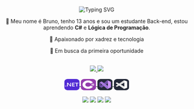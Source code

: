 <p align="center">
  <br>
  <img src="https://readme-typing-svg.demolab.com?font=Fira+Code&duration=4000&weight=600&size=25&pause=3000&color=ffffff&random=false&width=500&height=45&lines=Ol%C3%A1%2C+eu+sou+Bruno+Zancan!+%F0%9F%91%8B%F0%9F%92%BB" alt="Typing SVG">
</p>

<div align="center">

<p>&#128301; Meu nome é Bruno, tenho 13 anos e sou um estudante Back-end, estou aprendendo <strong>C#</strong> e <strong>Lógica de Programação</strong>.</p>
<!-- &#128301; = 🔭 -->

<p>&#128172; Apaixonado por xadrez e tecnologia</p>
<!-- &#128172; = 💬 -->

<p>&#127919; Em busca da primeira oportunidade </p>
<!-- &#127919; = 🎯 -->

<br>

</div>

<div align="center">
  <a href="https://github.com/BrunoZancan">
  <img height="150em" src="https://github-readme-stats.vercel.app/api?username=BrunoZancan&show_icons=true&theme=dark&include_all_commits=true&count_private=true"/>
  <img height="150em" src="https://github-readme-stats.vercel.app/api/top-langs/?username=BrunoZancan&layout=compact&langs_count=7&theme=dark"/>
</div>

<br>

<div style="display: inline_block" align="center">
  <img align="center" alt=".NET" height="30" width="40" src="https://github.com/tandpfun/skill-icons/raw/main/icons/DotNet.svg">
  <img align="center" alt="C#" height="30" width="40" src="https://raw.githubusercontent.com/tandpfun/skill-icons/main/icons/CS.svg"> 
  <img align="center" alt="Visual Studio" height="30" width="40" src="https://github.com/tandpfun/skill-icons/raw/main/icons/VisualStudio-Dark.svg"> 
  <img align="center" alt="Visual Studio Code" height="30" width="40" src="https://github.com/tandpfun/skill-icons/raw/main/icons/VSCode-Dark.svg">
</div>

<br>
  
<div align="center"> 
  <a href="https://www.linkedin.com/in/bruno-zancan/" target="_blank"><img src="https://img.shields.io/badge/-LinkedIn-%230077B5?style=for-the-badge&logo=linkedin&logoColor=white"></a>
  <a href="https://github.com/BrunoZancan" target="_blank"><img src="https://img.shields.io/badge/GitHub-100000?style=for-the-badge&logo=github&logoColor=white"></a>
  <a href="https://www.instagram.com/bruno.zancan1/" target="_blank"><img src="https://img.shields.io/badge/Instagram-E4405F?style=for-the-badge&logo=instagram&logoColor=white"></a>
  <a href="mailto:devbrunozancan@gmail.com" target="_blank"><img src="https://img.shields.io/badge/Gmail-D14836?style=for-the-badge&logo=gmail&logoColor=white"></a>
</div>
